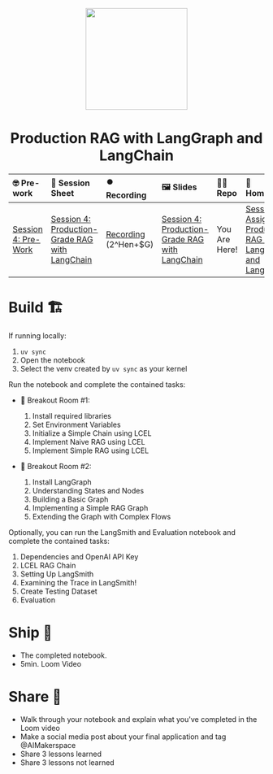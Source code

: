 <p align = "center" draggable=”false” ><img src="https://github.com/AI-Maker-Space/LLM-Dev-101/assets/37101144/d1343317-fa2f-41e1-8af1-1dbb18399719" 
     width="200px"
     height="auto"/>
</p>

## <h1 align="center" id="heading">Production RAG with LangGraph and LangChain</h1>

| 🤓 Pre-work | 📰 Session Sheet | ⏺️ Recording     | 🖼️ Slides        | 👨‍💻 Repo         | 📝 Homework      | 📁 Feedback       |
|:-----------------|:-----------------|:-----------------|:-----------------|:-----------------|:-----------------|:-----------------|
| [Session 4: Pre-Work](https://www.notion.so/Session-4-Production-Grade-RAG-with-LangChain-1c8cd547af3d814c95a8e9ba5bd1a459?pvs=4#1c8cd547af3d81ebb0fcc9e05bf4b311)| [Session 4: Production-Grade RAG with LangChain](https://www.notion.so/Session-4-Production-Grade-RAG-with-LangChain-1c8cd547af3d814c95a8e9ba5bd1a459) | [Recording](https://us02web.zoom.us/rec/share/teO7APMEW8O2HcjzIgdo3MPPrY5ID_t_Qd6QpMTKUVBMuKfG-cGRL-O3idgpjyDp.gyyOfVTXCv4tf7UB) (2^Hen+$G) | [Session 4: Production-Grade RAG with LangChain](https://www.canva.com/design/DAGjaZ1SqwU/0-YVlQBs6uEVP_XEdiADdQ/edit?utm_content=DAGjaZ1SqwU&utm_campaign=designshare&utm_medium=link2&utm_source=sharebutton)| You Are Here! | [Session 4 Assignment: Production RAG with LangGraph and LangChain](https://forms.gle/QnGJcGUZFP7BzdCbA)| [AIE6 Feedback 4/10](https://forms.gle/zU8JJ4umGZUJD26p8)


# Build 🏗️

If running locally:

1. `uv sync`
2. Open the notebook
3. Select the venv created by `uv sync` as your kernel

Run the notebook and complete the contained tasks:

- 🤝 Breakout Room #1:
  1. Install required libraries
  2. Set Environment Variables  
  3. Initialize a Simple Chain using LCEL
  4. Implement Naive RAG using LCEL
  5. Implement Simple RAG using LCEL

- 🤝 Breakout Room #2:
  1. Install LangGraph
  2. Understanding States and Nodes
  3. Building a Basic Graph
  4. Implementing a Simple RAG Graph
  5. Extending the Graph with Complex Flows

Optionally, you can run the LangSmith and Evaluation notebook and complete the contained tasks:

1. Dependencies and OpenAI API Key
2. LCEL RAG Chain
3. Setting Up LangSmith
4. Examining the Trace in LangSmith!
5. Create Testing Dataset
6. Evaluation

# Ship 🚢

- The completed notebook. 
- 5min. Loom Video

# Share 🚀
- Walk through your notebook and explain what you've completed in the Loom video
- Make a social media post about your final application and tag @AIMakerspace
- Share 3 lessons learned
- Share 3 lessons not learned
